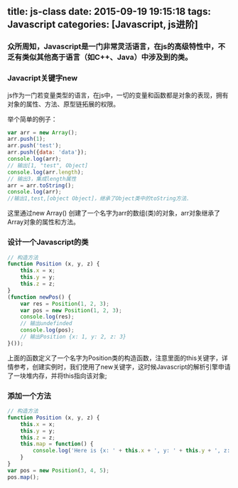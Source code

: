 title: js-class
date: 2015-09-19 19:15:18
tags: Javascript
categories: [Javascript, js进阶]
---

### 众所周知，Javascript是一门非常灵活语言，在js的高级特性中，不乏有类似其他高于语言（如C++、Java）中涉及到的类。

### Javacript关键字new

js作为一门若变量类型的语言，在js中，一切的变量和函数都是对象的表现，拥有对象的属性、方法、原型链拓展的权限。

举个简单的例子：

```Javascript
var arr = new Array();
arr.push(1);
arr.push('test');
arr.push({data: 'data'});
console.log(arr);
// 输出[1, "test", Object]
console.log(arr.length);
// 输出3，集成length属性
arr = arr.toString();
console.log(arr);
//输出1,test,[object Object]，继承了Object类中的toString方法.
```

这里通过new Array() 创建了一个名字为arr的数组(类)的对象，arr对象继承了Array对象的属性和方法。


### 设计一个Javascript的类

```Javascript
// 构造方法
function Position (x, y, z) {
	this.x = x;
	this.y = y;
	this.z = z;
}
(function newPos() {
	var res = Position(1, 2, 3);
	var pos = new Position(1, 2, 3);
	console.log(res);
	// 输出undefinded
	console.log(pos);
	// 输出Position {x: 1, y: 2, z: 3}
}());
```

上面的函数定义了一个名字为Position类的构造函数，注意里面的this关键字，详情参考[]()，创建实例时，我们使用了new关键字，这时候Javascript的解析引擎申请了一块堆内存，并将this指向该对象;

### 添加一个方法

```Javascript
// 构造方法
function Position (x, y, z) {
	this.x = x;
	this.y = y;
	this.z = z;
	this.map = function() {
		console.log('Here is {x: ' + this.x + ', y: ' + this.y + ', z: ' + this.z + '}');
	}
}
var pos = new Position(3, 4, 5);
pos.map();
```





